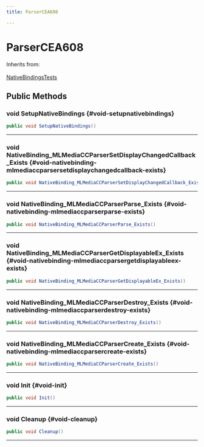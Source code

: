 ```yaml
---
title: ParserCEA608

---
```


# ParserCEA608







Inherits from: <br></br>[NativeBindingsTests](/unity-api/api/UnitySDKEditorTests/UnitySDKEditorTests.NativeBindingsTests.md)




## Public Methods

### void SetupNativeBindings {#void-setupnativebindings}

```csharp
public void SetupNativeBindings()
```






-----------

### void NativeBinding_MLMediaCCParserSetDisplayChangedCallback_Exists {#void-nativebinding-mlmediaccparsersetdisplaychangedcallback-exists}

```csharp
public void NativeBinding_MLMediaCCParserSetDisplayChangedCallback_Exists()
```






-----------

### void NativeBinding_MLMediaCCParserParse_Exists {#void-nativebinding-mlmediaccparserparse-exists}

```csharp
public void NativeBinding_MLMediaCCParserParse_Exists()
```






-----------

### void NativeBinding_MLMediaCCParserGetDisplayableEx_Exists {#void-nativebinding-mlmediaccparsergetdisplayableex-exists}

```csharp
public void NativeBinding_MLMediaCCParserGetDisplayableEx_Exists()
```






-----------

### void NativeBinding_MLMediaCCParserDestroy_Exists {#void-nativebinding-mlmediaccparserdestroy-exists}

```csharp
public void NativeBinding_MLMediaCCParserDestroy_Exists()
```






-----------

### void NativeBinding_MLMediaCCParserCreate_Exists {#void-nativebinding-mlmediaccparsercreate-exists}

```csharp
public void NativeBinding_MLMediaCCParserCreate_Exists()
```






-----------

### void Init {#void-init}

```csharp
public void Init()
```






-----------

### void Cleanup {#void-cleanup}

```csharp
public void Cleanup()
```






-----------

